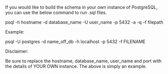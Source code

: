 
If you would like to build the schema in your own instance of PostgreSQL, you can use the below command to run .sql files.

psql -h hostname -d database_name -U user_name -p 5432 -a -q -f filepath

Example:

psql -U postgres -d name_off_db -h localhost  -p 5432 -f FILENAME

Disclaimer: 

Be sure to replace the hostname, database_name, user_name and port with the details of YOUR OWN instance. The above is simply an example.